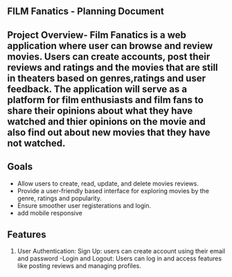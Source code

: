 ## FILM Fanatics - Planning Document

## Project Overview- Film Fanatics is a web application where user can browse and review movies. Users can create accounts, post their reviews and ratings and the movies that are still in theaters based on genres,ratings and user feedback. The application will serve as a platform for film enthusiasts and film fans to share their opinions about what they have watched and thier opinions on the movie and also find out about new movies that they have not watched.

## Goals

- Allow users to create, read, update, and delete movies reviews.
- Provide a user-friendly based interface for exploring movies by the genre, ratings and popularity.
- Ensure smoother user registerations and login.
- add mobile responsive

## Features

1. User Authentication: Sign Up: users can create account using their email and password
   -Login and Logout: Users can log in and access features like posting reviews and managing profiles.
